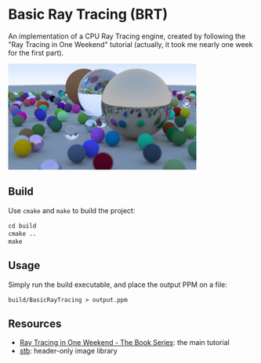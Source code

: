 # Basic Ray Tracing (BRT)

An implementation of a CPU Ray Tracing engine, created by following the "Ray Tracing in One Weekend" tutorial (actually, it took me nearly one week for the first part).

![Sample render](images/lots-of-spheres.png)

## Build

Use `cmake` and `make` to build the project:

```
cd build
cmake ..
make
```

## Usage

Simply run the build executable, and place the output PPM on a file:

```
build/BasicRayTracing > output.ppm
```

## Resources

- [Ray Tracing in One Weekend - The Book Series](https://raytracing.github.io/): the main tutorial
- [stb](https://github.com/nothings/stb): header-only image library
